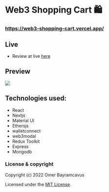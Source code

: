 # Web3 Shopping Cart 🛍️ 
### https://web3-shopping-cart.vercel.app/

## Live

- Review at live [here](https://web3-shopping-cart.vercel.app/)

## Preview

<img src="https://drive.google.com/uc?export=view&id=1TgF9v1GgX7vmRNgxvoXhZs_GW06dpPJC"/>

## Technologies used:

* React
* Nextjs
* Material UI
* Ethersjs
* walletconnect
* web3modal
* Redux Toolkit
* Express
* Mongodb

### License & copyright

Copyright (c) 2022 Omer Bayramcavus

Licensed under the [MIT License](LICENSE).
